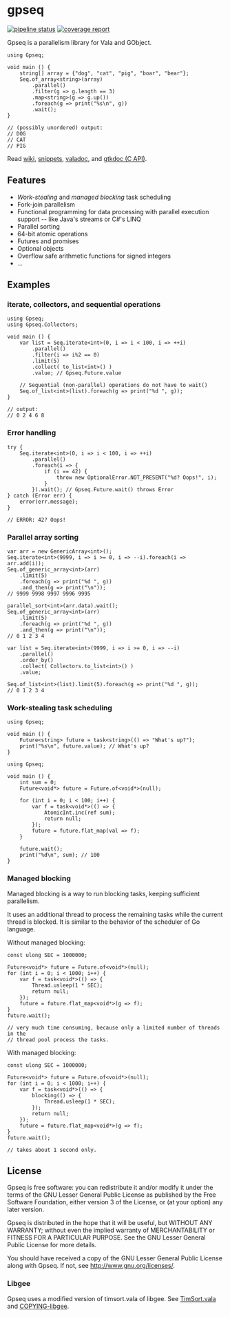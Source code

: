 # gpseq

[![pipeline status](https://gitlab.com/kosmospredanie/gpseq/badges/master/pipeline.svg?style=flat-square)](https://gitlab.com/kosmospredanie/gpseq/commits/master)
[![coverage report](https://gitlab.com/kosmospredanie/gpseq/badges/master/coverage.svg?style=flat-square)](https://gitlab.com/kosmospredanie/gpseq/-/jobs/artifacts/master/file/coverage/index.html?job=test)

Gpseq is a parallelism library for Vala and GObject.

```vala
using Gpseq;

void main () {
    string[] array = {"dog", "cat", "pig", "boar", "bear"};
    Seq.of_array<string>(array)
        .parallel()
        .filter(g => g.length == 3)
        .map<string>(g => g.up())
        .foreach(g => print("%s\n", g))
        .wait();
}

// (possibly unordered) output:
// DOG
// CAT
// PIG
```

Read [wiki](https://gitlab.com/kosmospredanie/gpseq/wikis),
[snippets](https://gitlab.com/kosmospredanie/gpseq/snippets),
[valadoc](https://gitlab.com/kosmospredanie/gpseq/-/jobs/artifacts/master/file/valadoc/index.html?job=build),
and [gtkdoc (C API)](https://gitlab.com/kosmospredanie/gpseq/-/jobs/artifacts/master/file/gtkdoc/html/index.html?job=build).

## Features

- *Work-stealing* and *managed blocking* task scheduling
- Fork-join parallelism
- Functional programming for data processing with parallel execution support --
like Java's streams or C#'s LINQ
- Parallel sorting
- 64-bit atomic operations
- Futures and promises
- Optional objects
- Overflow safe arithmetic functions for signed integers
- ...

## Examples

### iterate, collectors, and sequential operations

```vala
using Gpseq;
using Gpseq.Collectors;

void main () {
    var list = Seq.iterate<int>(0, i => i < 100, i => ++i)
        .parallel()
        .filter(i => i%2 == 0)
        .limit(5)
        .collect( to_list<int>() )
        .value; // Gpseq.Future.value

    // Sequential (non-parallel) operations do not have to wait()
    Seq.of_list<int>(list).foreach(g => print("%d ", g));
}

// output:
// 0 2 4 6 8
```

### Error handling

```vala
try {
    Seq.iterate<int>(0, i => i < 100, i => ++i)
        .parallel()
        .foreach(i => {
            if (i == 42) {
                throw new OptionalError.NOT_PRESENT("%d? Oops!", i);
            }
        }).wait(); // Gpseq.Future.wait() throws Error
} catch (Error err) {
    error(err.message);
}

// ERROR: 42? Oops!
```

### Parallel array sorting

```vala
var arr = new GenericArray<int>();
Seq.iterate<int>(9999, i => i >= 0, i => --i).foreach(i => arr.add(i));
Seq.of_generic_array<int>(arr)
    .limit(5)
    .foreach(g => print("%d ", g))
    .and_then(g => print("\n"));
// 9999 9998 9997 9996 9995

parallel_sort<int>(arr.data).wait();
Seq.of_generic_array<int>(arr)
    .limit(5)
    .foreach(g => print("%d ", g))
    .and_then(g => print("\n"));
// 0 1 2 3 4
```

```vala
var list = Seq.iterate<int>(9999, i => i >= 0, i => --i)
    .parallel()
    .order_by()
    .collect( Collectors.to_list<int>() )
    .value;

Seq.of_list<int>(list).limit(5).foreach(g => print("%d ", g));
// 0 1 2 3 4
```

### Work-stealing task scheduling

```vala
using Gpseq;

void main () {
    Future<string> future = task<string>(() => "What's up?");
    print("%s\n", future.value); // What's up?
}
```

```vala
using Gpseq;

void main () {
    int sum = 0;
    Future<void*> future = Future.of<void*>(null);

    for (int i = 0; i < 100; i++) {
        var f = task<void*>(() => {
            AtomicInt.inc(ref sum);
            return null;
        });
        future = future.flat_map(val => f);
    }

    future.wait();
    print("%d\n", sum); // 100
}
```

### Managed blocking

Managed blocking is a way to run blocking tasks, keeping sufficient parallelism.

It uses an additional thread to process the remaining tasks while the current
thread is blocked. It is similar to the behavior of the scheduler of Go
language.

Without managed blocking:

```vala
const ulong SEC = 1000000;

Future<void*> future = Future.of<void*>(null);
for (int i = 0; i < 1000; i++) {
    var f = task<void*>(() => {
        Thread.usleep(1 * SEC);
        return null;
    });
    future = future.flat_map<void*>(g => f);
}
future.wait();

// very much time consuming, because only a limited number of threads in the
// thread pool process the tasks.
```

With managed blocking:

```vala
const ulong SEC = 1000000;

Future<void*> future = Future.of<void*>(null);
for (int i = 0; i < 1000; i++) {
    var f = task<void*>(() => {
        blocking(() => {
            Thread.usleep(1 * SEC);
        });
        return null;
    });
    future = future.flat_map<void*>(g => f);
}
future.wait();

// takes about 1 second only.
```

## License

Gpseq is free software: you can redistribute it and/or modify it under
the terms of the GNU Lesser General Public License as published by the
Free Software Foundation, either version 3 of the License, or (at your
option) any later version.

Gpseq is distributed in the hope that it will be useful, but WITHOUT ANY
WARRANTY; without even the implied warranty of MERCHANTABILITY or
FITNESS FOR A PARTICULAR PURPOSE.  See the GNU Lesser General Public
License for more details.

You should have received a copy of the GNU Lesser General Public License
along with Gpseq.  If not, see <http://www.gnu.org/licenses/>.

### Libgee

Gpseq uses a modified version of timsort.vala of libgee.
See [TimSort.vala](src/TimSort.vala) and [COPYING-libgee](COPYING-libgee).
